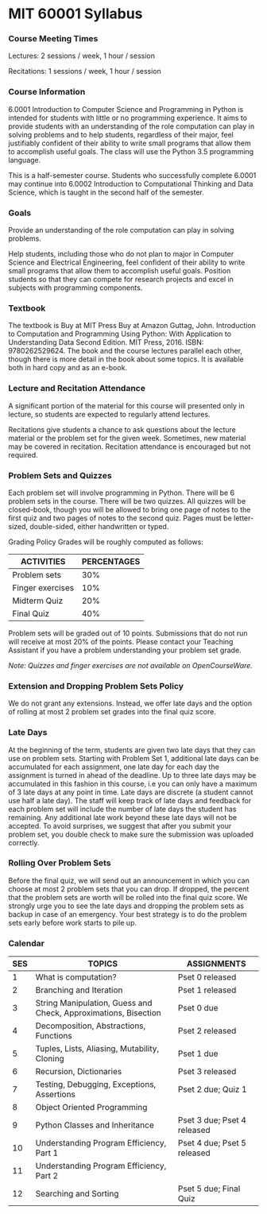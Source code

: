 # MIT 60001 Syllabus

### Course Meeting Times
Lectures: 2 sessions / week, 1 hour / session

Recitations: 1 sessions / week, 1 hour / session

### Course Information
6.0001 Introduction to Computer Science and Programming in Python is intended for students with little or no programming experience. It aims to provide students with an understanding of the role computation can play in solving problems and to help students, regardless of their major, feel justifiably confident of their ability to write small programs that allow them to accomplish useful goals. The class will use the Python 3.5 programming language.

This is a half-semester course. Students who successfully complete 6.0001 may continue into 6.0002 Introduction to Computational Thinking and Data Science, which is taught in the second half of the semester.

### Goals
Provide an understanding of the role computation can play in solving problems.

Help students, including those who do not plan to major in Computer Science and Electrical Engineering, feel confident of their ability to write small programs that allow them to accomplish useful goals.
Position students so that they can compete for research projects and excel in subjects with programming components.

### Textbook
The textbook is Buy at MIT Press Buy at Amazon Guttag, John. Introduction to Computation and Programming Using Python: With Application to Understanding Data Second Edition. MIT Press, 2016. ISBN: 9780262529624. The book and the course lectures parallel each other, though there is more detail in the book about some topics. It is available both in hard copy and as an e-book.

### Lecture and Recitation Attendance
A significant portion of the material for this course will presented only in lecture, so students are expected to regularly attend lectures.

Recitations give students a chance to ask questions about the lecture material or the problem set for the given week. Sometimes, new material may be covered in recitation. Recitation attendance is encouraged but not required.

### Problem Sets and Quizzes
Each problem set will involve programming in Python. There will be 6 problem sets in the course. There will be two quizzes. All quizzes will be closed-book, though you will be allowed to bring one page of notes to the first quiz and two pages of notes to the second quiz. Pages must be letter-sized, double-sided, either handwritten or typed.

Grading Policy
Grades will be roughly computed as follows:

| ACTIVITIES      | PERCENTAGES |
|-----------------|-------------|
|Problem sets	  |    30%      |
|Finger exercises |    10%      |
|Midterm Quiz     |    20%      |
|Final Quiz	      |    40%      |

Problem sets will be graded out of 10 points. Submissions that do not run will receive at most 20% of the points. Please contact your Teaching Assistant if you have a problem understanding your problem set grade.

_Note: Quizzes and finger exercises are not available on OpenCourseWare._

### Extension and Dropping Problem Sets Policy
We do not grant any extensions. Instead, we offer late days and the option of rolling at most 2 problem set grades into the final quiz score.

### Late Days
At the beginning of the term, students are given two late days that they can use on problem sets. Starting with Problem Set 1, additional late days can be accumulated for each assignment, one late day for each day the assignment is turned in ahead of the deadline. Up to three late days may be accumulated in this fashion in this course, i.e you can only have a maximum of 3 late days at any point in time. Late days are discrete (a student cannot use half a late day). The staff will keep track of late days and feedback for each problem set will include the number of late days the student has remaining. Any additional late work beyond these late days will not be accepted. To avoid surprises, we suggest that after you submit your problem set, you double check to make sure the submission was uploaded correctly.

### Rolling Over Problem Sets
Before the final quiz, we will send out an announcement in which you can choose at most 2 problem sets that you can drop. If dropped, the percent that the problem sets are worth will be rolled into the final quiz score. We strongly urge you to see the late days and dropping the problem sets as backup in case of an emergency. Your best strategy is to do the problem sets early before work starts to pile up.

### Calendar

|SES| TOPICS|ASSIGNMENTS 
|---|-------|------------
|1	|What is computation?|	Pset 0 released
|2	|Branching and Iteration|	Pset 1 released
|3	|String Manipulation, Guess and Check, Approximations, Bisection|	Pset 0 due
|4	|Decomposition, Abstractions, Functions	|Pset 2 released
|5	|Tuples, Lists, Aliasing, Mutability, Cloning|	Pset 1 due
|6	|Recursion, Dictionaries|	Pset 3 released
|7	|Testing, Debugging, Exceptions, Assertions	|Pset 2 due; Quiz 1
|8	|Object Oriented Programming|	 
|9	|Python Classes and Inheritance|	Pset 3 due; Pset 4 released
|10	|Understanding Program Efficiency, Part 1|	Pset 4 due; Pset 5 released
|11	|Understanding Program Efficiency, Part 2|	 
|12	|Searching and Sorting|	Pset 5 due; Final Quiz

